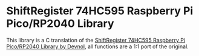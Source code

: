 # ShiftRegister 74HC595 Raspberry Pi Pico/RP2040 Library

This library is a C translation of the [ShiftRegister 74HC595 Raspberry Pi Pico/RP2040 Library by Devnol](https://github.com/Devnol/ShiftRegister74HC595-Pico), all functions are a 1:1 port of the original.